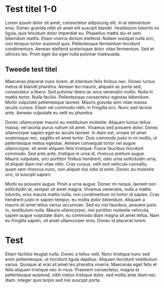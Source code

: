# Test titel 1-0

Lorem ipsum dolor sit amet, consectetur adipiscing elit. In at elementum eros. Donec gravida nibh sit amet elit suscipit blandit. Vestibulum lobortis mi ligula, quis tincidunt dolor imperdiet eu. Phasellus mattis dui et sem bibendum mattis. Etiam viverra dictum eleifend. Nullam volutpat nulla orci, non tempus tortor euismod quis. Pellentesque fermentum tincidunt condimentum. Aenean eleifend scelerisque dolor vitae fermentum. Sed et ultrices leo. Proin eget dui eget nulla pulvinar malesuada.

## Tweede test titel

Maecenas placerat nunc lorem, at interdum felis finibus nec. Donec luctus metus et blandit pharetra. Aenean leo mauris, aliquam ac porta sed, consectetur a libero. Sed pulvinar libero ac eros venenatis mollis. Nulla in mattis tortor. Nulla facilisi. Pellentesque consectetur egestas bibendum. Morbi vulputate pellentesque laoreet. Mauris gravida sem vitae massa iaculis cursus. Etiam vel commodo nibh, in fringilla orci. Nunc sed lacinia ante. Aenean vulputate eu velit eu pharetra.

Donec ullamcorper mauris eu vestibulum molestie. Aliquam luctus tellus massa, vel lacinia purus rutrum sit amet. Vivamus sed posuere dolor. Donec ullamcorper sapien eget ex iaculis laoreet. In diam est, ornare sit amet scelerisque nec, sagittis sit amet tortor. Duis commodo justo in mi mollis, ut pellentesque metus egestas. Aenean consequat tortor vel augue ullamcorper, sit amet aliquam felis tristique. Fusce faucibus tincidunt commodo. Sed ante ante, tristique in urna id, rhoncus pretium augue. Mauris vulputate, orci porttitor finibus hendrerit, odio urna sollicitudin urna, id aliquet diam nisl vitae nibh. Cras cursus, velit sed vehicula convallis, quam sem rhoncus nunc, non aliquet nisi odio id enim. Donec eu molestie orci, id suscipit sapien.

Morbi eu posuere augue. Proin a urna augue. Donec mi neque, laoreet non sollicitudin at, semper sit amet magna. Vivamus venenatis, nulla a mattis lobortis, eros mauris mattis nulla, non condimentum mi tortor id sapien. Cras hendrerit justo in sapien tempor, eu mollis dolor bibendum. Aliquam a mauris sit amet tellus varius accumsan. Sed eu nisl faucibus, posuere justo in, vestibulum nulla. Mauris ullamcorper, nisi porttitor molestie vehicula, sapien augue vulputate diam, eu commodo diam magna sit amet tellus. Nam eu fringilla sapien, sit amet ullamcorper eros. Donec id placerat lorem.

# Test
Etiam facilisis feugiat nulla. Donec a tellus velit. Nunc tristique nunc sed enim pellentesque, ut tincidunt ligula dapibus. Aliquam tincidunt vestibulum varius. Quisque at erat sit amet leo pharetra viverra. Maecenas eget felis et felis aliquam tristique nec in risus. Praesent consectetur, magna et pellentesque euismod, nibh metus tristique dolor, sed mollis ante diam nec diam. Integer quis turpis sed nisi suscipit porta.
